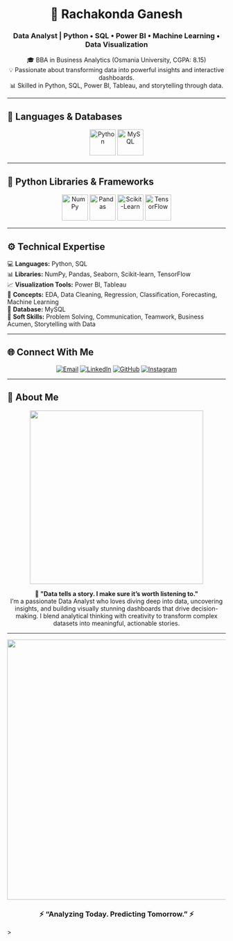 <!-- Futuristic GitHub Profile README for Rachakonda Ganesh -->

<h1 align="center">🚀 Rachakonda Ganesh</h1>
<h3 align="center">Data Analyst | Python • SQL • Power BI • Machine Learning • Data Visualization</h3>

<p align="center">
🎓 BBA in Business Analytics (Osmania University, CGPA: 8.15)<br>
💡 Passionate about transforming data into powerful insights and interactive dashboards.<br>
📊 Skilled in Python, SQL, Power BI, Tableau, and storytelling through data.
</p>

---

## 🧠 Languages & Databases
<p align="center">
  <img src="https://cdn.jsdelivr.net/gh/devicons/devicon/icons/python/python-original.svg" width="60" alt="Python"/>
  <img src="https://cdn.jsdelivr.net/gh/devicons/devicon/icons/mysql/mysql-original.svg" width="60" alt="MySQL"/>
</p>

---

## 🧩 Python Libraries & Frameworks
<p align="center">
  <img src="https://cdn.jsdelivr.net/gh/devicons/devicon/icons/numpy/numpy-original.svg" width="60" alt="NumPy"/>
  <img src="https://cdn.jsdelivr.net/gh/devicons/devicon/icons/pandas/pandas-original.svg" width="60" alt="Pandas"/>
  <img src="https://upload.wikimedia.org/wikipedia/commons/0/05/Scikit_learn_logo_small.svg" width="60" alt="Scikit-Learn"/>
  <img src="https://cdn.jsdelivr.net/gh/devicons/devicon/icons/tensorflow/tensorflow-original.svg" width="60" alt="TensorFlow"/>
</p>

---

## ⚙️ Technical Expertise
💻 **Languages:** Python, SQL  
📊 **Libraries:** NumPy, Pandas, Seaborn, Scikit-learn, TensorFlow  
📈 **Visualization Tools:** Power BI, Tableau  
🧠 **Concepts:** EDA, Data Cleaning, Regression, Classification, Forecasting, Machine Learning  
🧰 **Database:** MySQL  
🤝 **Soft Skills:** Problem Solving, Communication, Teamwork, Business Acumen, Storytelling with Data  

---

## 🌐 Connect With Me
<p align="center">
  <a href="mailto:rachakondaganesh60@gmail.com"><img src="https://img.shields.io/badge/Email-rachakondaganesh60@gmail.com-red?style=for-the-badge&logo=gmail" alt="Email"/></a>
  <a href="https://www.linkedin.com/in/rachakonda-ganesh-2782452a8"><img src="https://img.shields.io/badge/LinkedIn-Rachakonda%20Ganesh-blue?style=for-the-badge&logo=linkedin" alt="LinkedIn"/></a>
  <a href="https://github.com/Rachakondaganesh"><img src="https://img.shields.io/badge/GitHub-Rachakondaganesh-black?style=for-the-badge&logo=github" alt="GitHub"/></a>
  <a href="https://www.instagram.com/gany9c?igsh=MWZwOW9jMzY5MWY2dA=="><img src="https://img.shields.io/badge/Instagram-@gany9c-purple?style=for-the-badge&logo=instagram" alt="Instagram"/></a>
</p>

---

## 🌌 About Me
<p align="center">
  <img src="https://media.giphy.com/media/du3J3cXyzhj75IOgvA/giphy.gif" width="400"/>
</p>

<p align="center">
  <b>💬 "Data tells a story. I make sure it’s worth listening to."</b><br>
  I’m a passionate Data Analyst who loves diving deep into data, uncovering insights, and building
  visually stunning dashboards that drive decision-making. I blend analytical thinking with creativity
  to transform complex datasets into meaningful, actionable stories.
</p>

---

<p align="center">
  <img src="https://media.giphy.com/media/f3iwJFOVOwuy7K6FFw/giphy.gif" width="600"/>
</p>

<h3 align="center">⚡ “Analyzing Today. Predicting Tomorrow.” ⚡</h3>
>



